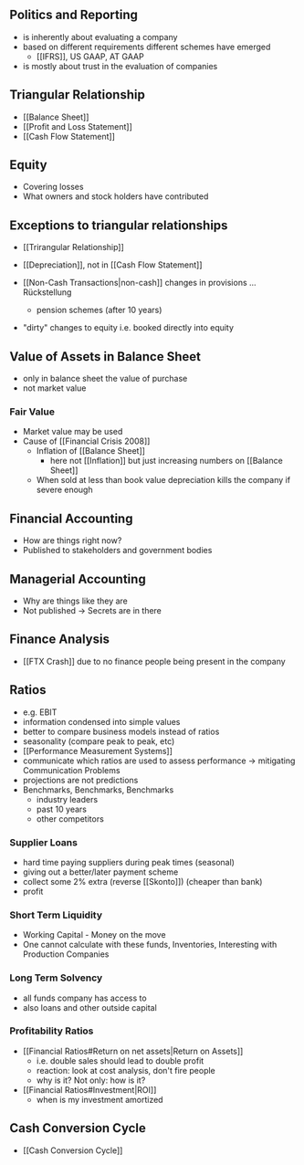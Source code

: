 ## Politics and Reporting
- is inherently about evaluating a company
- based on different requirements different schemes have emerged
	- [[IFRS]], US GAAP, AT GAAP
- is mostly about trust in the evaluation of companies

## Triangular Relationship
- [[Balance Sheet]]
- [[Profit and Loss Statement]]
- [[Cash Flow Statement]] 
## Equity
- Covering losses
- What owners and stock holders have contributed
## Exceptions to triangular relationships
- [[Trirangular Relationship]]

- [[Depreciation]], not in [[Cash Flow Statement]]
- [[Non-Cash Transactions|non-cash]] changes in provisions ... Rückstellung
	- pension schemes (after 10 years)
- "dirty" changes to equity i.e. booked directly into equity
## Value of Assets in Balance Sheet
- only in balance sheet the value of purchase
- not market value
### Fair Value
- Market value may be used
- Cause of [[Financial Crisis 2008]]
  - Inflation of [[Balance Sheet]] 
	  - here not [[Inflation]] but just increasing numbers on [[Balance Sheet]]
  - When sold at less than book value depreciation kills the company if severe enough
## Financial Accounting
- How are things right now?
- Published to stakeholders and government bodies
## Managerial Accounting
- Why are things like they are
- Not published -> Secrets are in there
## Finance Analysis
- [[FTX Crash]] due to no finance people being present in the company
## Ratios
- e.g. EBIT
- information condensed into simple values
- better to compare business models instead of ratios
- seasonality (compare peak to peak, etc)
- [[Performance Measurement Systems]]
- communicate which ratios are used to assess performance -> mitigating Communication Problems
- projections are not predictions
- Benchmarks, Benchmarks, Benchmarks
  - industry leaders
  - past 10 years
  - other competitors
### Supplier Loans
- hard time paying suppliers during peak times (seasonal)
- giving out a better/later payment scheme
- collect some 2% extra (reverse [[Skonto]]) (cheaper than bank) 
- profit
### Short Term Liquidity
- Working Capital - Money on the move
- One cannot calculate with these funds, Inventories, Interesting with Production Companies
### Long Term Solvency
- all funds company has access to
- also loans and other outside capital
### Profitability Ratios
- [[Financial Ratios#Return on net assets|Return on Assets]]
	- i.e. double sales should lead to double profit
	- reaction: look at cost analysis, don't fire people
	- why is it? Not only: how is it?
- [[Financial Ratios#Investment|ROI]]
	- when is my investment amortized
## Cash Conversion Cycle
- [[Cash Conversion Cycle]]